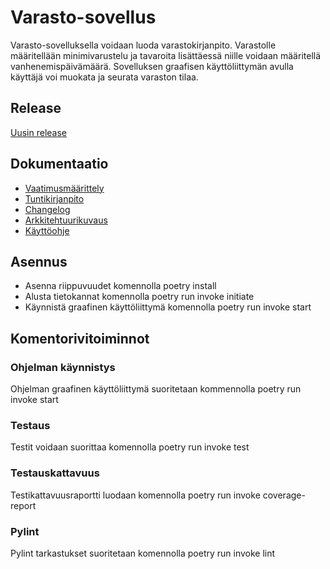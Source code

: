 # Varasto-sovellus

Varasto-sovelluksella voidaan luoda varastokirjanpito. Varastolle määritellään minimivarustelu ja tavaroita lisättäessä niille voidaan määritellä vanhenemispäivämäärä. Sovelluksen graafisen käyttöliittymän avulla käyttäjä voi muokata ja seurata varaston tilaa.

## Release

[Uusin release](https://github.com/aleksiskela/ot-harjoitustyo/releases/tag/viikko6) 

## Dokumentaatio

- [Vaatimusmäärittely](https://github.com/aleksiskela/ot-harjoitustyo/blob/master/dokumentaatio/vaatimusmaarittely.md)
- [Tuntikirjanpito](https://github.com/aleksiskela/ot-harjoitustyo/blob/master/dokumentaatio/tuntikirjanpito.md)
- [Changelog](https://github.com/aleksiskela/ot-harjoitustyo/blob/master/dokumentaatio/changelog.md)
- [Arkkitehtuurikuvaus](https://github.com/aleksiskela/ot-harjoitustyo/blob/master/dokumentaatio/arkkitehtuuri.md)
- [Käyttöohje](https://github.com/aleksiskela/ot-harjoitustyo/blob/master/dokumentaatio/kayttoohje.md)

## Asennus

- Asenna riippuvuudet komennolla poetry install
- Alusta tietokannat komennolla poetry run invoke initiate
- Käynnistä graafinen käyttöliittymä komennolla poetry run invoke start

## Komentorivitoiminnot

### Ohjelman käynnistys
Ohjelman graafinen käyttöliittymä suoritetaan kommennolla poetry run invoke start

### Testaus
Testit voidaan suorittaa komennolla poetry run invoke test

### Testauskattavuus
Testikattavuusraportti luodaan komennolla poetry run invoke coverage-report

### Pylint
Pylint tarkastukset suoritetaan komennolla poetry run invoke lint
